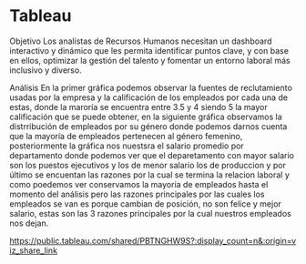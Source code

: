 # Tableau

Objetivo
Los analistas de Recursos Humanos necesitan un dashboard interactivo y dinámico que les 
permita identificar puntos clave, y con base en ellos, optimizar la gestión del talento y 
fomentar un entorno laboral más inclusivo y diverso.

Análisis
En la primer gráfica podemos observar la fuentes de reclutamiento usadas por la empresa y la calificación de los empleados por cada una de estas, donde la maroría se encuentra entre 3.5 y 4 siendo 5 la mayor calificación que se puede obtener, en la siguiente gráfica observamos la distrribución de empleados por su género donde podemos darnos cuenta que la mayoría de empleados pertenecen al género femenino, posteriormente la gráfica nos nuestsra el salario promedio por departamento donde podemos ver que el deparetamento con mayor salario son los puestos ejecutivos y los de menor salario los de produccion y por último se encuentan las razones por la cual se termina la relacion laboral y como poedemos ver conservamos la mayoria de empleados hasta el momento del análisis pero las razones principales por las cuales los empleados se van es porque cambian de posición, no son felice y mejor salario, estas son las 3 razones principales por la cual nuestros empleados nos dejan.

https://public.tableau.com/shared/PBTNGHW9S?:display_count=n&:origin=viz_share_link
